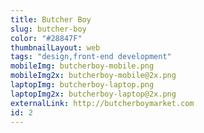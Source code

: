 ```yaml
---
title: Butcher Boy
slug: butcher-boy
color: "#28847F"
thumbnailLayout: web
tags: "design,front-end development"
mobileImg: butcherboy-mobile.png
mobileImg2x: butcherboy-mobile@2x.png
laptopImg: butcherboy-laptop.png
laptopImg2x: butcherboy-laptop@2x.png
externalLink: http://butcherboymarket.com
id: 2
---
```

